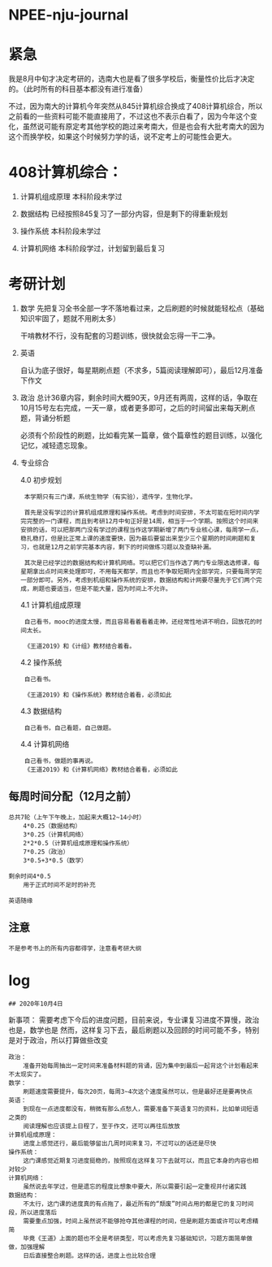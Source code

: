 # NPEE-nju-journal

# 紧急

我是8月中旬才决定考研的，选南大也是看了很多学校后，衡量性价比后才决定的。（此时所有的科目基本都没有进行准备）

不过，因为南大的计算机今年突然从845计算机综合换成了408计算机综合，所以之前看的一些资料可能不能直接用了，不过这也不表示白看了，因为今年这个变化，虽然说可能有原定考其他学校的跑过来考南大，但是也会有大批考南大的因为这个而换学校，如果这个时候努力学的话，说不定考上的可能性会更大。

# 408计算机综合：

1. 计算机组成原理
	本科阶段未学过
	
2. 数据结构
	已经按照845复习了一部分内容，但是剩下的得重新规划
	
3. 操作系统
	本科阶段未学过
	
4. 计算机网络
	本科阶段学过，计划留到最后复习

# 考研计划
1. 数学
	先把复习全书全部一字不落地看过来，之后刷题的时候就能轻松点（基础知识牢固了，题就不用刷太多）
	
	干啃教材不行，没有配套的习题训练，很快就会忘得一干二净。
	
	
		
2. 英语

	自认为底子很好，每星期刷点题（不求多，5篇阅读理解即可），最后12月准备下作文
	
3. 政治
	总计36章内容，剩余时间大概90天，9月还有两周，这样的话，争取在10月15号左右完成，一天一章，或者更多即可，之后的时间留出来每天刷点题，背诵分析题
	
	必须有个阶段性的刷题，比如看完某一篇章，做个篇章性的题目训练，以强化记忆，减轻遗忘现象。
	
4. 专业综合

	4.0 初步规划
	
		本学期只有三门课，系统生物学（有实验），遗传学，生物化学。
		
		首先是没有学过的计算机组成原理和操作系统。考虑到时间安排，不太可能在短时间内学完完整的一门课程，而且到考研12月中旬正好是14周，相当于一个学期。按照这个时间来安排的话，可以把那两门没有学过的课程当作这学期新增了两门专业核心课，每周学一点，稳扎稳打，但是比正常上课的速度要快，因为最后要留出来至少三个星期的时间刷题和复习，也就是12月之前学完基本内容，剩下的时间做练习题以及查缺补漏。
		
		其次是已经学过的数据结构和计算机网络。可以把它们当作选了两门专业限选选修课，每星期拿出点时间来处理即可，不用每天都学，而且也不争取短期内全部学完，只要每周学完一部分即可。另外，考虑到机组和操作系统的安排，数据结构和计网要尽量先于它们两个完成，刷题也要适当，但是不能大量，因为时间上不允许。
		
	4.1 计算机组成原理
	
		自己看书，mooc的进度太慢，而且容易看着看着走神，还经常性地讲不明白，回放花的时间太长。
		
		《王道2019》和《计组》教材结合着看。
		
	4.2 操作系统
	
		自己看书。
		
		《王道2019》和《操作系统》教材结合着看，必须如此
		
	4.3 数据结构
	
		自己看书，自己看题，自己做题。
		
	4.4 计算机网络
	
		自己看书，做题的事再说。
		《王道2019》和《计算机网络》教材结合着看，必须如此
		

## 每周时间分配（12月之前）

	总共7轮（上午下午晚上，加起来大概12~14小时）
		4*0.25（数据结构）
		3*0.25（计算机网络）
		2*2*0.5（计算机组成原理和操作系统）
		7*0.25（政治）
		3*0.5+3*0.5（数学）
		
	剩余时间4*0.5
		用于正式时间不足时的补充

	英语随缘
	

## 注意
	不是参考书上的所有内容都得学，注意看考研大纲

# log
	## 2020年10月4日
	
新事项：
	需要考虑下今后的进度问题，目前来说，专业课复习进度不算慢，政治也是，数学也是
	然而，这样复习下去，最后刷题以及回顾的时间可能不多，特别是对于政治，所以打算做些改变

	政治：
		准备开始每周抽出一定时间来准备材料题的背诵，因为集中到最后一起背这个计划看起来不太现实了。
	数学：
		刷题速度需要提升，每次20页，每周3~4次这个速度虽然可以，但是最好还是要再快点
	英语：
		到现在一点进度都没有，稍微有那么点愁人，需要准备下英语复习的资料，比如单词短语之类的
		阅读理解也应该提上日程了，至于作文，还可以再往后放放
	计算机组成原理：
		进度上感觉还行，最后能够留出几周时间来复习，不过可以的话还是尽快
	操作系统：
		这门课感觉近期复习进度挺稳的，按照现在这样复习下去就可以，而且它本身的内容也相对较少
	计算机网络：
		虽然说去年学过，但是遗忘的程度比想象中要大，所以需要引起一定重视并付诸实践
	数据结构：
		不太行，这门课的进度真的有点拖了，最近所有的“颓废”时间占用的都是它的复习时间段，所以进度落后
		需要重点加强，时间上虽然说不能够抢夺其他课程的时间，但是刷题方面或许可以考虑精简
		毕竟《王道》上面的题也不全是考研类型，可以考虑先复习基础知识，习题方面简单做做，加强理解
		日后直接整合刷题。这样的话，进度上也比较合理










